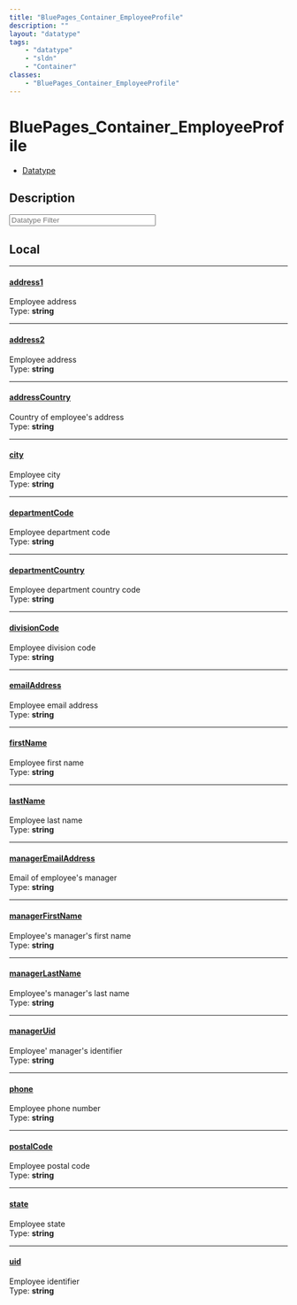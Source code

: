 ```yaml
---
title: "BluePages_Container_EmployeeProfile"
description: ""
layout: "datatype"
tags:
    - "datatype"
    - "sldn"
    - "Container"
classes:
    - "BluePages_Container_EmployeeProfile"
---
```


# BluePages_Container_EmployeeProfile
<div id='service-datatype'>
    <ul id='sldn-reference-tabs'>
        <li id='datatype'> <a href='/reference/datatypes/BluePages_Container_EmployeeProfile' >Datatype</a></li>
    </ul>
</div>

## Description 








<!-- Filer BEGIN -->
<div class="view-filters">
        <div class="clearfix">
            <div class="search-input-box">
                <input placeholder="Datatype Filter" onkeyup="titleSearch(inputId='prop-input', divId='properties', elementClass='prop-row')" 
                    type="text" id="prop-input" value="" size="30" maxlength="128" class="form-text">
            </div>
        </div>
</div>
<!-- Filer END -->

<div id="properties" class="content">
<div id="localProperties" class="prop-content" >

## Local
<div class="prop-row">

-----
[address1]: #address1
#### [address1]
Employee address   
<span class="type-label">Type: </span>**string**  



</div>
<div class="prop-row">

-----
[address2]: #address2
#### [address2]
Employee address   
<span class="type-label">Type: </span>**string**  



</div>
<div class="prop-row">

-----
[addressCountry]: #addresscountry
#### [addressCountry]
Country of employee's address   
<span class="type-label">Type: </span>**string**  



</div>
<div class="prop-row">

-----
[city]: #city
#### [city]
Employee city   
<span class="type-label">Type: </span>**string**  



</div>
<div class="prop-row">

-----
[departmentCode]: #departmentcode
#### [departmentCode]
Employee department code   
<span class="type-label">Type: </span>**string**  



</div>
<div class="prop-row">

-----
[departmentCountry]: #departmentcountry
#### [departmentCountry]
Employee department country code   
<span class="type-label">Type: </span>**string**  



</div>
<div class="prop-row">

-----
[divisionCode]: #divisioncode
#### [divisionCode]
Employee division code   
<span class="type-label">Type: </span>**string**  



</div>
<div class="prop-row">

-----
[emailAddress]: #emailaddress
#### [emailAddress]
Employee email address   
<span class="type-label">Type: </span>**string**  



</div>
<div class="prop-row">

-----
[firstName]: #firstname
#### [firstName]
Employee first name   
<span class="type-label">Type: </span>**string**  



</div>
<div class="prop-row">

-----
[lastName]: #lastname
#### [lastName]
Employee last name   
<span class="type-label">Type: </span>**string**  



</div>
<div class="prop-row">

-----
[managerEmailAddress]: #manageremailaddress
#### [managerEmailAddress]
Email of employee's manager   
<span class="type-label">Type: </span>**string**  



</div>
<div class="prop-row">

-----
[managerFirstName]: #managerfirstname
#### [managerFirstName]
Employee's manager's first name   
<span class="type-label">Type: </span>**string**  



</div>
<div class="prop-row">

-----
[managerLastName]: #managerlastname
#### [managerLastName]
Employee's manager's last name   
<span class="type-label">Type: </span>**string**  



</div>
<div class="prop-row">

-----
[managerUid]: #manageruid
#### [managerUid]
Employee' manager's identifier   
<span class="type-label">Type: </span>**string**  



</div>
<div class="prop-row">

-----
[phone]: #phone
#### [phone]
Employee phone number   
<span class="type-label">Type: </span>**string**  



</div>
<div class="prop-row">

-----
[postalCode]: #postalcode
#### [postalCode]
Employee postal code   
<span class="type-label">Type: </span>**string**  



</div>
<div class="prop-row">

-----
[state]: #state
#### [state]
Employee state   
<span class="type-label">Type: </span>**string**  



</div>
<div class="prop-row">

-----
[uid]: #uid
#### [uid]
Employee identifier   
<span class="type-label">Type: </span>**string**  



</div>
</div>
<!-- LOCAL PROPERTY END -->

</div>


